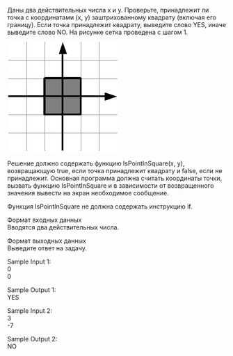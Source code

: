 Даны два действительных числа x и y. Проверьте, принадлежит ли точка с координатами (x, y) заштрихованному квадрату (включая его границу). Если точка принадлежит квадрату, выведите слово YES, иначе выведите слово NO. На рисунке сетка проведена с шагом 1.

![](3792.png)

Решение должно содержать функцию IsPointInSquare(x, y), возвращающую true, если точка принадлежит квадрату и false, если не принадлежит. Основная программа должна считать координаты точки, вызвать функцию IsPointInSquare и в зависимости от возвращенного значения вывести на экран необходимое сообщение.

Функция IsPointInSquare не должна содержать инструкцию if.

Формат входных данных  
Вводятся два действительных числа.

Формат выходных данных  
Выведите ответ на задачу.

Sample Input 1:  
0  
0

Sample Output 1:  
YES

Sample Input 2:  
3  
-7

Sample Output 2:  
NO
